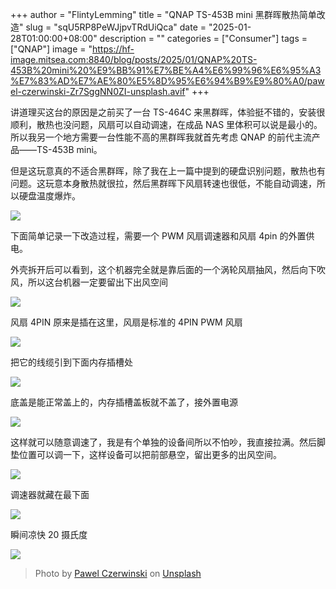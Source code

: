 +++
author = "FlintyLemming"
title = "QNAP TS-453B mini 黑群晖散热简单改造"
slug = "sqU5RP8PeWJjpvTRdUiQca"
date = "2025-01-28T01:00:00+08:00"
description = ""
categories = ["Consumer"]
tags = ["QNAP"]
image = "https://hf-image.mitsea.com:8840/blog/posts/2025/01/QNAP%20TS-453B%20mini%20%E9%BB%91%E7%BE%A4%E6%99%96%E6%95%A3%E7%83%AD%E7%AE%80%E5%8D%95%E6%94%B9%E9%80%A0/pawel-czerwinski-Zr7SggNN0ZI-unsplash.avif"
+++

讲道理买这台的原因是之前买了一台 TS-464C 来黑群晖，体验挺不错的，安装很顺利，散热也没问题，风扇可以自动调速，在成品 NAS 里体积可以说是最小的。所以我另一个地方需要一台性能不高的黑群晖我就首先考虑 QNAP 的前代主流产品——TS-453B mini。

但是这玩意真的不适合黑群晖，除了我在上一篇中提到的硬盘识别问题，散热也有问题。这玩意本身散热就很拉，然后黑群晖下风扇转速也很低，不能自动调速，所以硬盘温度爆炸。

![](https://hf-image.mitsea.com:8840/blog/posts/2025/01/QNAP%20TS-453B%20mini%20%E9%BB%91%E7%BE%A4%E6%99%96%E6%95%A3%E7%83%AD%E7%AE%80%E5%8D%95%E6%94%B9%E9%80%A0/%E5%9B%BE%E7%89%87_XiG9EvdWFA.avif)

下面简单记录一下改造过程，需要一个 PWM 风扇调速器和风扇 4pin 的外置供电。

外壳拆开后可以看到，这个机器完全就是靠后面的一个涡轮风扇抽风，然后向下吹风，所以这台机器一定要留出下出风空间

![](https://hf-image.mitsea.com:8840/blog/posts/2025/01/QNAP%20TS-453B%20mini%20%E9%BB%91%E7%BE%A4%E6%99%96%E6%95%A3%E7%83%AD%E7%AE%80%E5%8D%95%E6%94%B9%E9%80%A0/20250127_233928_j4s9uFsPd2.jpg)

风扇 4PIN 原来是插在这里，风扇是标准的 4PIN PWM 风扇

![](https://hf-image.mitsea.com:8840/blog/posts/2025/01/QNAP%20TS-453B%20mini%20%E9%BB%91%E7%BE%A4%E6%99%96%E6%95%A3%E7%83%AD%E7%AE%80%E5%8D%95%E6%94%B9%E9%80%A0/20250127_233911_Dor-jX0sG6.jpg)

把它的线缆引到下面内存插槽处

![](https://hf-image.mitsea.com:8840/blog/posts/2025/01/QNAP%20TS-453B%20mini%20%E9%BB%91%E7%BE%A4%E6%99%96%E6%95%A3%E7%83%AD%E7%AE%80%E5%8D%95%E6%94%B9%E9%80%A0/20250127_233959_CFYCUwd7PX.jpg)

底盖是能正常盖上的，内存插槽盖板就不盖了，接外置电源

![](https://hf-image.mitsea.com:8840/blog/posts/2025/01/QNAP%20TS-453B%20mini%20%E9%BB%91%E7%BE%A4%E6%99%96%E6%95%A3%E7%83%AD%E7%AE%80%E5%8D%95%E6%94%B9%E9%80%A0/20250127_234037_aBfBtOp5r2.jpg)

这样就可以随意调速了，我是有个单独的设备间所以不怕吵，我直接拉满。然后脚垫位置可以调一下，这样设备可以把前部悬空，留出更多的出风空间。

![](https://hf-image.mitsea.com:8840/blog/posts/2025/01/QNAP%20TS-453B%20mini%20%E9%BB%91%E7%BE%A4%E6%99%96%E6%95%A3%E7%83%AD%E7%AE%80%E5%8D%95%E6%94%B9%E9%80%A0/20250128_000400_LIc52SYE7i.jpg)

调速器就藏在最下面

![](https://hf-image.mitsea.com:8840/blog/posts/2025/01/QNAP%20TS-453B%20mini%20%E9%BB%91%E7%BE%A4%E6%99%96%E6%95%A3%E7%83%AD%E7%AE%80%E5%8D%95%E6%94%B9%E9%80%A0/20250128_000415_vTtpgyA4yC.jpg)

瞬间凉快 20 摄氏度

![](https://hf-image.mitsea.com:8840/blog/posts/2025/01/QNAP%20TS-453B%20mini%20%E9%BB%91%E7%BE%A4%E6%99%96%E6%95%A3%E7%83%AD%E7%AE%80%E5%8D%95%E6%94%B9%E9%80%A0/{C0F79B23-9A8D-4780-810D-FE56C981E7D1}_wQjhdzknNm.png)

> Photo by [Pawel Czerwinski](https://unsplash.com/@pawel_czerwinski?utm_content=creditCopyText&utm_medium=referral&utm_source=unsplash) on [Unsplash](https://unsplash.com/photos/a-blurry-photo-of-a-white-cloth-Zr7SggNN0ZI?utm_content=creditCopyText&utm_medium=referral&utm_source=unsplash)
      